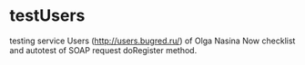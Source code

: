 # testUsers
testing service Users (http://users.bugred.ru/) of Olga Nasina
Now checklist and autotest of SOAP request doRegister method.

